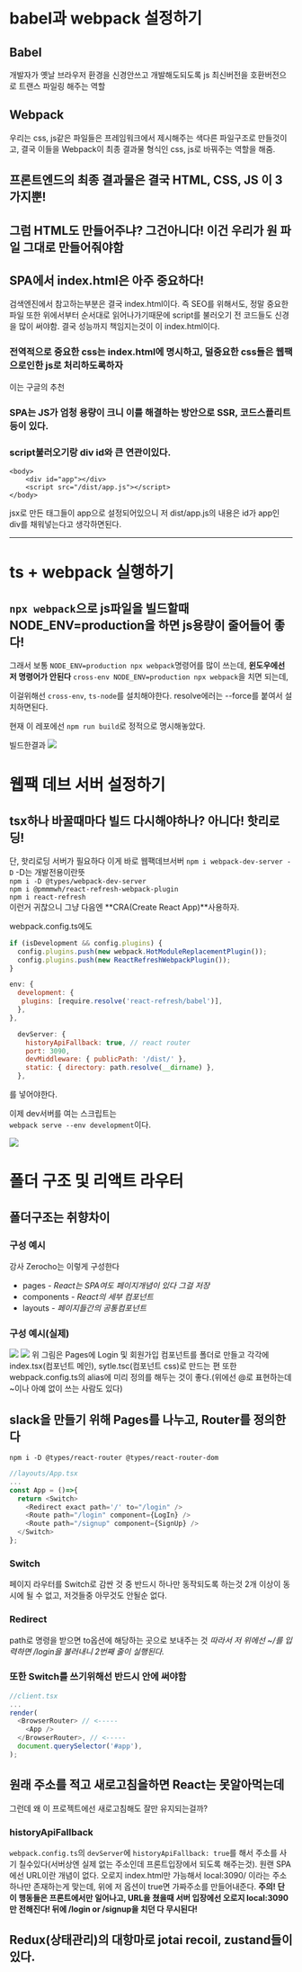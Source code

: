 # babel과 webpack 설정하기

## Babel
개발자가 옛날 브라우저 환경을 신경안쓰고 개발해도되도록 js 최신버전을 호환버전으로 트랜스 파일링 해주는 역할

## Webpack
우리는 css, js같은 파일들은 프레임워크에서 제시해주는 색다른 파일구조로 만들것이고,
결국 이들을 Webpack이 최종 결과물 형식인 css, js로 바꿔주는 역할을 해줌.

## 프론트엔드의 최종 결과물은 결국 HTML, CSS, JS 이 3가지뿐!

## 그럼 HTML도 만들어주냐? 그건아니다! 이건 우리가 원 파일 그대로 만들어줘야함

## SPA에서 index.html은 아주 중요하다!
검색엔진에서 참고하는부분은 결국 index.html이다.
즉 SEO를 위해서도, 정말 중요한 파일
또한 위에서부터 순서대로 읽어나가기때문에 script를 불러오기 전 코드들도 신경을 많이 써야함.
결국 성능까지 책임지는것이 이 index.html이다.

### 전역적으로 중요한 css는 index.html에 명시하고, 덜중요한 css들은 웹팩으로인한 js로 처리하도록하자
이는 구글의 추천

### SPA는 JS가 엄청 용량이 크니 이를 해결하는 방안으로 SSR, 코드스플리트 등이 있다.

### script불러오기랑 div id와 큰 연관이있다.
```
<body>
    <div id="app"></div>
    <script src="/dist/app.js"></script>
</body>
```
jsx로 만든 태그들이 app으로 설정되어있으니 저 dist/app.js의 내용은 id가 app인 div를 채워넣는다고 생각하면된다.

---

# ts + webpack 실행하기

## `npx webpack`으로 js파일을 빌드할때 NODE_ENV=production을 하면 js용량이 줄어들어 좋다!
그래서 보통 `NODE_ENV=production npx webpack`명령어를 많이 쓰는데,
**윈도우에선 저 명령어가 안된다**
`cross-env NODE_ENV=production npx webpack`을 치면 되는데,

이걸위해선 `cross-env`, `ts-node`를 설치해야한다.
resolve에러는 --force를 붙여서 설치하면된다.

현재 이 레포에선 `npm run build`로 정적으로 명시해놓았다.

빌드한결과
![](img\간단한웹팩빌드후실행사진.png)

# 웹팩 데브 서버 설정하기

## tsx하나 바꿀때마다 빌드 다시해야하나? 아니다! 핫리로딩!
단, 핫리로딩 서버가 필요하다 이게 바로 웹팩데브서버
`npm i webpack-dev-server -D` -D는 개발전용이란뜻  
`npm i -D @types/webpack-dev-server`  
`npm i @pmmmwh/react-refresh-webpack-plugin`  
`npm i react-refresh`  
이런거 귀찮으니 그냥 다음엔 **CRA(Create React App)**사용하자.

webpack.config.ts에도  
```javascript
if (isDevelopment && config.plugins) {
  config.plugins.push(new webpack.HotModuleReplacementPlugin());
  config.plugins.push(new ReactRefreshWebpackPlugin());
}
```  

```javascript
env: {
  development: {
   plugins: [require.resolve('react-refresh/babel')],
  },
},
```

```javascript
  devServer: {
    historyApiFallback: true, // react router
    port: 3090,
    devMiddleware: { publicPath: '/dist/' },
    static: { directory: path.resolve(__dirname) },
  },
```
를 넣어야한다.

이제 dev서버를 여는 스크립트는  
`webpack serve --env development`이다.

![](/img/웹펙데브서버_핫리로딩으로index파일연사진.png)

# 폴더 구조 및 리액트 라우터

## 폴더구조는 취향차이
### 구성 예시
강사 Zerocho는 이렇게 구성한다
- pages - _React는 SPA여도 페이지개념이 있다 그걸 저장_
- components - _React의 세부 컴포넌트_
- layouts - _페이지들간의 공통컴포넌트_

### 구성 예시(실제)
![](/img/폴더구조예시사진.png)
![](/img/폴더구조alias.png)
위 그림은 Pages에 Login 및 회원가입 컴포넌트를 폴더로 만들고 각각에 index.tsx(컴포넌트 메인), sytle.tsc(컴포넌트 css)로 만드는 편
또한 webpack.config.ts의 alias에 미리 정의를 해두는 것이 좋다.(위에선 @로 표현하는데 ~이나 아예 없이 쓰는 사람도 있다)

## slack을 만들기 위해 Pages를 나누고, Router를 정의한다
`npm i -D @types/react-router @types/react-router-dom`

```javascript
//layouts/App.tsx
...
const App = ()=>{
  return <Switch>
    <Redirect exact path='/' to="/login" />
    <Route path="/login" component={LogIn} />
    <Route path="/signup" component={SignUp} />
  </Switch>
};
```
### Switch
페이지 라우터를 Switch로 감싼 것 중 반드시 하나만 동작되도록 하는것
2개 이상이 동시에 될 수 없고, 저것들중 아무것도 안될순 없다.

### Redirect
path로 명령을 받으면 to옵션에 해당하는 곳으로 보내주는 것
_따라서 저 위에선 ~/를 입력하면 /login을 불러내니 2번째 줄이 실행된다._

### 또한 Switch를 쓰기위해선 반드시 <Router>안에 써야함
```javascript
//client.tsx
...
render(
  <BrowserRouter> // <-----
    <App />
  </BrowserRouter>, // <-----
  document.querySelector('#app'),
);
```
## 원래 주소를 적고 새로고침을하면 React는 못알아먹는데
그런데 왜 이 프로젝트에선 새로고침해도 잘만 유지되는걸까?
### historyApiFallback
`webpack.config.ts`의 `devServer`에 `historyApiFallback: true`를 해서 주소를 사기 칠수있다(서버상엔 실제 없는 주소인데 프론트입장에서 되도록 해주는것).
원랜 SPA에선 URL이란 개념이 없다. 오로지 index.html만 가능해서 local:3090/ 이라는 주소 하나만 존재하는게 맞는데,
위에 저 옵션이 true면 가짜주소를 만들어내준다.
**주의! 단 이 행동들은 프론트에서만 일어나고, URL을 쳤을때 서버 입장에선 오로지 local:3090만 전해진다! 뒤에 /login or /signup을 치던 다 무시된다!**

## Redux(상태관리)의 대항마로 jotai recoil, zustand들이 있다.